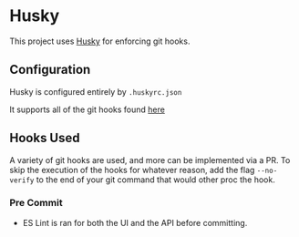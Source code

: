# Husky

This project uses [Husky](https://github.com/typicode/husky#readme) for enforcing git hooks.

## Configuration

Husky is configured entirely by `.huskyrc.json`

It supports all of the git hooks found [here](https://git-scm.com/docs/githooks)

## Hooks Used

A variety of git hooks are used, and more can be implemented via a PR. To skip the execution of the hooks for whatever reason, add the flag `--no-verify` to the end of your git command that would other proc the hook.

### Pre Commit

- ES Lint is ran for both the UI and the API before committing.

